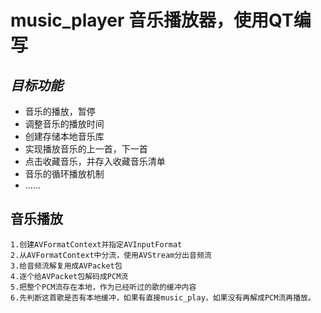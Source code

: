 # music_player 音乐播放器，使用QT编写
## *目标功能*
- 音乐的播放，暂停
- 调整音乐的播放时间
- 创建存储本地音乐库
- 实现播放音乐的上一首，下一首
- 点击收藏音乐，并存入收藏音乐清单
- 音乐的循环播放机制
- ......

## 音乐播放
    1.创建AVFormatContext并指定AVInputFormat
    2.从AVFormatContext中分流，使用AVStream分出音频流
    3.给音频流解复用成AVPacket包
    4.逐个给AVPacket包解码成PCM流
    5.把整个PCM流存在本地，作为已经听过的歌的缓冲内容
    6.先判断这首歌是否有本地缓冲，如果有直接music_play，如果没有再解成PCM流再播放。
